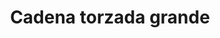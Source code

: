 ---
title: Cadena torzada grande
date: 
draft: false

# descripcion
description : Cadena de plata

materials: Plata 925

color: Plateado

dimensions: 45cm largo

code: 04-12-0409

type: "Colgantes"

categories: []

# Images
# first image will be shown in the product page
images:
  # - image: "images/path_to_image"
  # La ubicacion de las imagenes es imagenes/Colgantes/Colgantes.Cadenas/04-12-0409-cadena-torzada-grande
  - image: "./images/colgantes/cadenas/04-12-0409-cadena-torzada-grande_a.JPG"
  - image: "./images/colgantes/cadenas/04-12-0409-cadena-torzada-grande_b.JPG"
  - image: "./images/colgantes/cadenas/04-12-0409-cadena-torzada-grande_c.JPG"
---